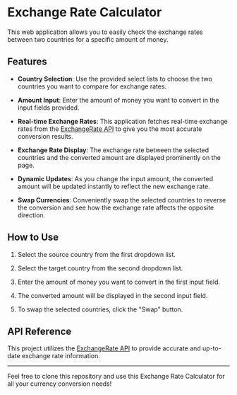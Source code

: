 # Exchange Rate Calculator

This web application allows you to easily check the exchange rates between two countries for a specific amount of money.

## Features

- **Country Selection**: Use the provided select lists to choose the two countries you want to compare for exchange rates.

- **Amount Input**: Enter the amount of money you want to convert in the input fields provided.

- **Real-time Exchange Rates**: This application fetches real-time exchange rates from the [ExchangeRate API](https://api.exchangerate-api.com) to give you the most accurate conversion results.

- **Exchange Rate Display**: The exchange rate between the selected countries and the converted amount are displayed prominently on the page.

- **Dynamic Updates**: As you change the input amount, the converted amount will be updated instantly to reflect the new exchange rate.

- **Swap Currencies**: Conveniently swap the selected countries to reverse the conversion and see how the exchange rate affects the opposite direction.

## How to Use

1. Select the source country from the first dropdown list.

2. Select the target country from the second dropdown list.

3. Enter the amount of money you want to convert in the first input field.

4. The converted amount will be displayed in the second input field.

5. To swap the selected countries, click the "Swap" button.

## API Reference

This project utilizes the [ExchangeRate API](https://api.exchangerate-api.com) to provide accurate and up-to-date exchange rate information.

---

Feel free to clone this repository and use this Exchange Rate Calculator for all your currency conversion needs!